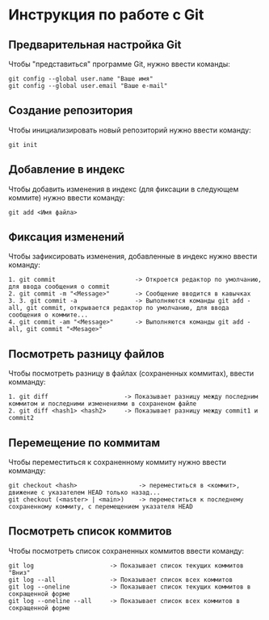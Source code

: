 # **Инструкция по работе с Git**

## Предварительная настройка Git

Чтобы "представиться" программе Git, нужно ввести команды:

    git config --global user.name "Ваше имя"
    git config --global user.email "Ваше e-mail"

## Создание репозитория

Чтобы инициализировать новый репозиторий нужно ввести команду:

    git init

## Добавление в индекс

Чтобы добавить изменения в индекс (для фиксации в следующем коммите) нужно
ввести команду:

    git add <Имя файла>

## Фиксация изменений

Чтобы зафиксировать изменения, добавленные в индекс нужно ввести команду:

    1. git commit                      -> Откроется редактор по умолчанию, для ввода сообщения о commit  
    2. git commit -m "<Message>"       -> Сообщение вводится в кавычках
    3. 3. git commit -a                -> Выполняются команды git add -all, git commit, открывается редактор по умолчанию, для ввода сообщения о коммите...
    4. git commit -am "<Message>"      -> Выполняются команды git add -all, git commit "<Mesage>"

## Посмотреть разницу файлов

Чтобы посмотреть разницу в файлах (сохраненных коммитах), ввести комманду:

    1. git diff                     -> Показывает разницу между последним коммитом и последними изменениями в сохраненом файле
    2. git diff <hash1> <hash2>     -> Показывает разницу между commit1 и commit2

## Перемещение по коммитам

Чтобы переместиться к сохраненному коммиту нужно ввести комманду:

    git checkout <hash>                 -> переместиться в <коммит>, движение с указателем HEAD только назад...
    git checkout (<master> | <main>)    -> переместиться к последнему сохраненному коммиту, с перемещением указателя HEAD

## Посмотреть список коммитов

Чтобы посмотреть список сохраненных коммитов ввести команду:

    git log                     -> Показывает список текущих коммитов "Вниз"
    git log --all               -> Показывает список всех коммитов
    git log --oneline           -> Показывает список текущих коммитов в сокращенной форме
    git log --oneline --all     -> Показывает список всех коммитов в сокращенной форме